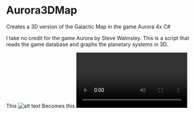 # Aurora3DMap
Creates a 3D version of the Galactic Map in the game Aurora 4x C# 

I take no credit for the game Aurora by Steve Walmsley. This is a script that reads the game database and graphs the planetary systems in 3D.

This
![alt text](https://i.imgur.com/5TxhcJ6.png)
Becomes this
![alt text](https://i.imgur.com/ayUT59P.mp4)

